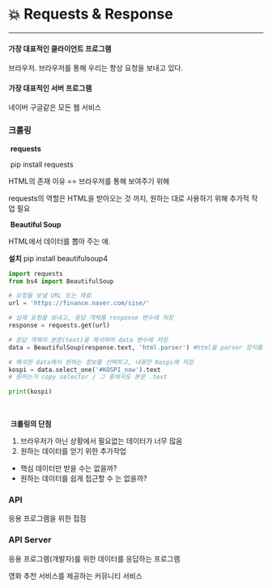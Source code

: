 # :boom: Requests & Response

---



#### 가장 대표적인 클라이언트 프로그램

브라우저.   브라우저를 통해 우리는 항상 요청을 보내고 있다.



#### 가장 대표적인 서버 프로그램

네이버 구글같은 모든 웹 서비스



### 크롤링

​	**requests**

​	pip install requests

HTML의 존재 이유 == 브라우저를 통해 보여주기 위해 

requests의 역할은 HTML을 받아오는 것 까지, 원하는 대로 사용하기 위해 추가적 작업 필요



​	**Beautiful  Soup**

HTML에서 데이터를 뽑아 주는 애.

**설치**  pip install beautifulsoup4



```python
import requests
from bs4 import BeautifulSoup

# 요청을 보낼 URL 또는 재료
url = 'https://finance.naver.com/sise/'

# 실제 요청을 보내고, 응답 객체를 response 변수에 저장
response = requests.get(url)

# 응답 객체의 본문(text)을 해석하여 data 변수에 저장
data = BeautifulSoup(response.text, 'html.parser') #html을 parser 장치를 통해 해석해 보자!

# 해석한 data에서 원하는 정보를 선택하고, 내용만 Kospi에 저장
kospi = data.select_one('#KOSPI_now').text
# 원하는거 copy selector / 그 중에서도 본문 .text

print(kospi)
```

​														

​	**크롤링의 단점**

1.  브라우저가 아닌 상황에서 필요없는 데이터가 너무 많음
2. 원하는 데이터를 얻기 위한 추가작업 



-  핵심 데이터만 받을 수는 없을까?
- 원하는 데이터를 쉽게 접근할 수 는 없을까?



### API

응용 프로그램을 위한 접점 



### API Server

응용 프로그램(개발자)를 위한 데이터를 응답하는 프로그램



영화 추천 서비스를 제공하는 커뮤니티 서비스



